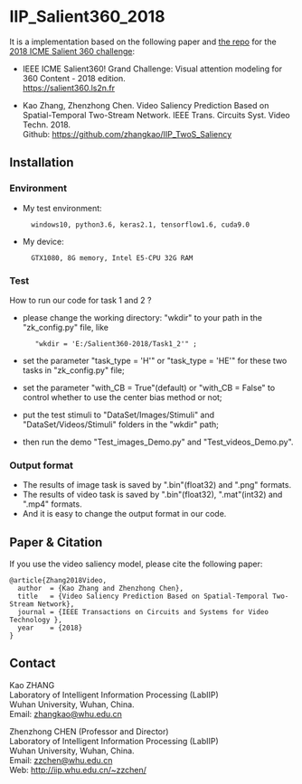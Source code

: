 # IIP_Salient360_2018

It is a implementation based on the following paper and [the repo](https://github.com/zhangkao/IIP_TwoS_Saliency) 
for the [2018 ICME Salient 360 challenge](https://salient360.ls2n.fr):

* IEEE ICME Salient360! Grand Challenge: Visual attention modeling for 360 Content - 2018 edition. <br />
https://salient360.ls2n.fr

* Kao Zhang, Zhenzhong Chen. Video Saliency Prediction Based on Spatial-Temporal Two-Stream Network. 
IEEE Trans. Circuits Syst. Video Techn. 2018. <br />
Github: https://github.com/zhangkao/IIP_TwoS_Saliency


## Installation 
### Environment
* My test environment:<br />
            
        windows10, python3.6, keras2.1, tensorflow1.6, cuda9.0
            
* My device:
                
        GTX1080, 8G memory, Intel E5-CPU 32G RAM

### Test
How to run our code for task 1 and 2 ?

* please change the working directory: "wkdir" to your path in the "zk_config.py" file, like

         "wkdir = 'E:/Salient360-2018/Task1_2'" ;
         
* set the parameter "task_type = 'H'" or "task_type = 'HE'" for these two tasks in "zk_config.py" file;
* set the parameter "with_CB = True"(default) or "with_CB = False" to control whether to use the center bias method or not;
* put the test stimuli to "DataSet/Images/Stimuli" and "DataSet/Videos/Stimuli" folders in the "wkdir" path;   
* then run the demo "Test_images_Demo.py" and "Test_videos_Demo.py".

### Output format
* The results of image task is saved by ".bin"(float32) and ".png" formats.
* The results of video task is saved by ".bin"(float32), ".mat"(int32) and ".mp4" formats.    
* And it is easy to change the output format in our code.
	


## Paper & Citation

If you use the video saliency model, please cite the following paper: 
```
@article{Zhang2018Video,
  author  = {Kao Zhang and Zhenzhong Chen},
  title   = {Video Saliency Prediction Based on Spatial-Temporal Two-Stream Network},
  journal = {IEEE Transactions on Circuits and Systems for Video Technology },
  year    = {2018}
}
```


## Contact
Kao ZHANG  <br />
Laboratory of Intelligent Information Processing (LabIIP)  <br />
Wuhan University, Wuhan, China.  <br />
Email: zhangkao@whu.edu.cn  <br />

Zhenzhong CHEN (Professor and Director) <br />
Laboratory of Intelligent Information Processing (LabIIP)  <br />
Wuhan University, Wuhan, China.  <br />
Email: zzchen@whu.edu.cn  <br />
Web: http://iip.whu.edu.cn/~zzchen/  <br />